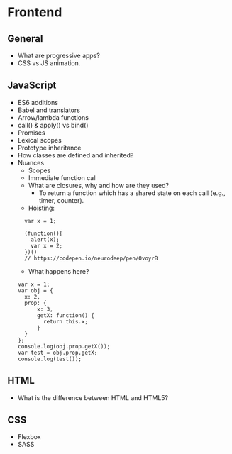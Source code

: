 # Frontend

## General

* What are progressive apps?
* CSS vs JS animation.

## JavaScript

* ES6 additions
* Babel and translators
* Arrow/lambda functions
* call() & apply() vs bind()
* Promises
* Lexical scopes
* Prototype inheritance
* How classes are defined and inherited?
* Nuances
  * Scopes
  * Immediate function call
  * What are closures, why and how are they used?
    * To return a function which has a shared state on each call (e.g., timer, counter).
  * Hoisting:
  ```
    var x = 1;

    (function(){
      alert(x);
      var x = 2;
    })()
    // https://codepen.io/neurodeep/pen/OvoyrB
  ```
  * What happens here?
  ```
  var x = 1;
  var obj = {
    x: 2,
    prop: {
        x: 3,
        getX: function() {
          return this.x;
        }
    }
  };
  console.log(obj.prop.getX());
  var test = obj.prop.getX;
  console.log(test());
  ```

## HTML

* What is the difference between HTML and HTML5?

## CSS

* Flexbox
* SASS
